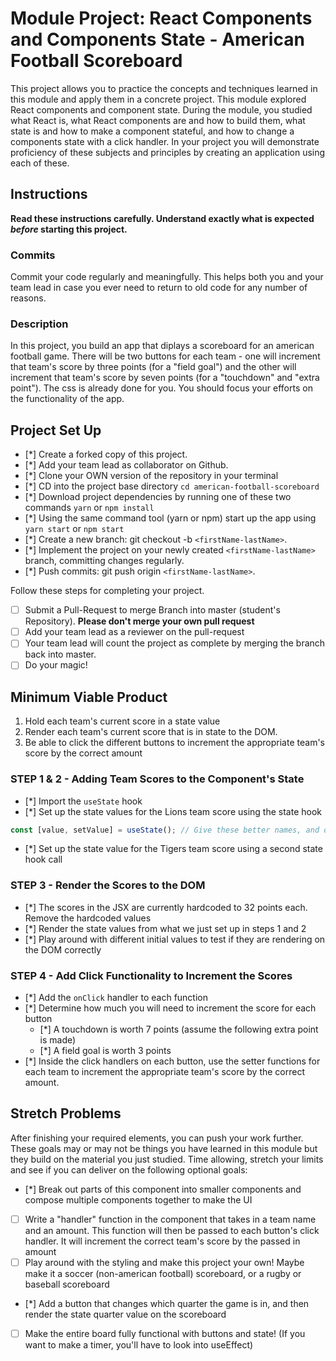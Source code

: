 # Module Project: React Components and Components State - American Football Scoreboard

This project allows you to practice the concepts and techniques learned in this module and apply them in a concrete project. This module explored React components and component state. During the module, you studied what React is, what React components are and how to build them, what state is and how to make a component stateful, and how to change a components state with a click handler. In your project you will demonstrate proficiency of these subjects and principles by creating an application using each of these.

## Instructions

**Read these instructions carefully. Understand exactly what is expected _before_ starting this project.**

### Commits

Commit your code regularly and meaningfully. This helps both you and your team lead in case you ever need to return to old code for any number of reasons.

### Description

In this project, you build an app that diplays a scoreboard for an american football game. There will be two buttons for each team - one will increment that team's score by three points (for a "field goal") and the other will increment that team's score by seven points (for a "touchdown" and "extra point"). The css is already done for you. You should focus your efforts on the functionality of the app.

## Project Set Up

- [*] Create a forked copy of this project.
- [*] Add your team lead as collaborator on Github.
- [*] Clone your OWN version of the repository in your terminal
- [*] CD into the project base directory `cd american-football-scoreboard`
- [*] Download project dependencies by running one of these two commands `yarn` or `npm install`
- [*] Using the same command tool (yarn or npm) start up the app using `yarn start` or `npm start`
- [*] Create a new branch: git checkout -b `<firstName-lastName>`.
- [*] Implement the project on your newly created `<firstName-lastName>` branch, committing changes regularly.
- [*] Push commits: git push origin `<firstName-lastName>`.

Follow these steps for completing your project.

- [ ] Submit a Pull-Request to merge <firstName-lastName> Branch into master (student's Repository). **Please don't merge your own pull request**
- [ ] Add your team lead as a reviewer on the pull-request
- [ ] Your team lead will count the project as complete by merging the branch back into master.
- [ ] Do your magic!

## Minimum Viable Product

1. Hold each team's current score in a state value
2. Render each team's current score that is in state to the DOM.
3. Be able to click the different buttons to increment the appropriate team's score by the correct amount

### STEP 1 & 2 - Adding Team Scores to the Component's State

- [*] Import the `useState` hook
- [*] Set up the state values for the Lions team score using the state hook

```js
const [value, setValue] = useState(); // Give these better names, and decide whether you want to pass an initial score into the state hook as the initialValue
```

- [*] Set up the state value for the Tigers team score using a second state hook call

### STEP 3 - Render the Scores to the DOM

- [*] The scores in the JSX are currently hardcoded to 32 points each. Remove the hardcoded values
- [*] Render the state values from what we just set up in steps 1 and 2
- [*] Play around with different initial values to test if they are rendering on the DOM correctly

### STEP 4 - Add Click Functionality to Increment the Scores

- [*] Add the `onClick` handler to each function
- [*] Determine how much you will need to increment the score for each button
  - [*] A touchdown is worth 7 points (assume the following extra point is made)
  - [*] A field goal is worth 3 points
- [*] Inside the click handlers on each button, use the setter functions for each team to increment the appropriate team's score by the correct amount.

## Stretch Problems

After finishing your required elements, you can push your work further. These goals may or may not be things you have learned in this module but they build on the material you just studied. Time allowing, stretch your limits and see if you can deliver on the following optional goals:

- [*] Break out parts of this component into smaller components and compose multiple components together to make the UI
- [ ] Write a "handler" function in the component that takes in a team name and an amount. This function will then be passed to each button's click handler. It will increment the correct team's score by the passed in amount
- [ ] Play around with the styling and make this project your own! Maybe make it a soccer (non-american football) scoreboard, or a rugby or baseball scoreboard
- [*] Add a button that changes which quarter the game is in, and then render the state quarter value on the scoreboard
- [ ] Make the entire board fully functional with buttons and state! (If you want to make a timer, you'll have to look into useEffect)
